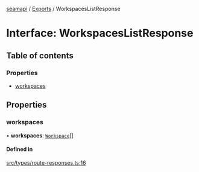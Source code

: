 [seamapi](../README.md) / [Exports](../modules.md) / WorkspacesListResponse

# Interface: WorkspacesListResponse

## Table of contents

### Properties

- [workspaces](WorkspacesListResponse.md#workspaces)

## Properties

### workspaces

• **workspaces**: [`Workspace`](Workspace.md)[]

#### Defined in

[src/types/route-responses.ts:16](https://github.com/seamapi/javascript/blob/main/src/types/route-responses.ts#L16)
